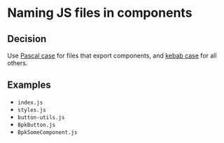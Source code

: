 # Naming JS files in components

## Decision
Use [Pascal case](http://wiki.c2.com/?PascalCase) for files that export components, and [kebab case](http://wiki.c2.com/?KebabCase) for all others.

## Examples

* `index.js`
* `styles.js`
* `button-utils.js`
* `BpkButton.js`
* `BpkSomeComponent.js`

